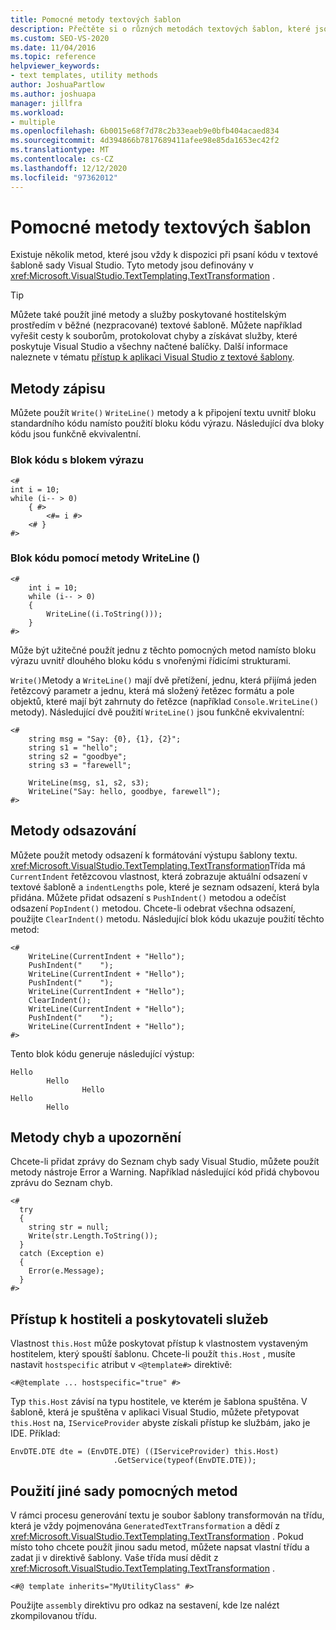 ```yaml
---
title: Pomocné metody textových šablon
description: Přečtěte si o různých metodách textových šablon, které jsou k dispozici při psaní kódu v nástroji Visual Studio.
ms.custom: SEO-VS-2020
ms.date: 11/04/2016
ms.topic: reference
helpviewer_keywords:
- text templates, utility methods
author: JoshuaPartlow
ms.author: joshuapa
manager: jillfra
ms.workload:
- multiple
ms.openlocfilehash: 6b0015e68f7d78c2b33eaeb9e0bfb404acaed834
ms.sourcegitcommit: 4d394866b7817689411afee98e85da1653ec42f2
ms.translationtype: MT
ms.contentlocale: cs-CZ
ms.lasthandoff: 12/12/2020
ms.locfileid: "97362012"
---
```

# <a name="text-template-utility-methods"></a>Pomocné metody textových šablon

Existuje několik metod, které jsou vždy k dispozici při psaní kódu v textové šabloně sady Visual Studio. Tyto metody jsou definovány v <xref:Microsoft.VisualStudio.TextTemplating.TextTransformation> .

> [!TIP]
> Můžete také použít jiné metody a služby poskytované hostitelským prostředím v běžné (nezpracované) textové šabloně. Můžete například vyřešit cesty k souborům, protokolovat chyby a získávat služby, které poskytuje Visual Studio a všechny načtené balíčky. Další informace naleznete v tématu [přístup k aplikaci Visual Studio z textové šablony](/previous-versions/visualstudio/visual-studio-2010/gg604090\(v\=vs.100\)).

## <a name="write-methods"></a>Metody zápisu

Můžete použít `Write()` `WriteLine()` metody a k připojení textu uvnitř bloku standardního kódu namísto použití bloku kódu výrazu. Následující dva bloky kódu jsou funkčně ekvivalentní.

### <a name="code-block-with-an-expression-block"></a>Blok kódu s blokem výrazu

```
<#
int i = 10;
while (i-- > 0)
    { #>
        <#= i #>
    <# }
#>
```

### <a name="code-block-using-writeline"></a>Blok kódu pomocí metody WriteLine ()

```
<#
    int i = 10;
    while (i-- > 0)
    {
        WriteLine((i.ToString()));
    }
#>
```

Může být užitečné použít jednu z těchto pomocných metod namísto bloku výrazu uvnitř dlouhého bloku kódu s vnořenými řídicími strukturami.

`Write()`Metody a `WriteLine()` mají dvě přetížení, jednu, která přijímá jeden řetězcový parametr a jednu, která má složený řetězec formátu a pole objektů, které mají být zahrnuty do řetězce (například `Console.WriteLine()` metody). Následující dvě použití `WriteLine()` jsou funkčně ekvivalentní:

```
<#
    string msg = "Say: {0}, {1}, {2}";
    string s1 = "hello";
    string s2 = "goodbye";
    string s3 = "farewell";

    WriteLine(msg, s1, s2, s3);
    WriteLine("Say: hello, goodbye, farewell");
#>
```

## <a name="indentation-methods"></a>Metody odsazování

Můžete použít metody odsazení k formátování výstupu šablony textu. <xref:Microsoft.VisualStudio.TextTemplating.TextTransformation>Třída má `CurrentIndent` řetězcovou vlastnost, která zobrazuje aktuální odsazení v textové šabloně a `indentLengths` pole, které je seznam odsazení, která byla přidána. Můžete přidat odsazení s `PushIndent()` metodou a odečíst odsazení `PopIndent()` metodou. Chcete-li odebrat všechna odsazení, použijte `ClearIndent()` metodu. Následující blok kódu ukazuje použití těchto metod:

```
<#
    WriteLine(CurrentIndent + "Hello");
    PushIndent("    ");
    WriteLine(CurrentIndent + "Hello");
    PushIndent("    ");
    WriteLine(CurrentIndent + "Hello");
    ClearIndent();
    WriteLine(CurrentIndent + "Hello");
    PushIndent("    ");
    WriteLine(CurrentIndent + "Hello");
#>
```

Tento blok kódu generuje následující výstup:

```
Hello
        Hello
                Hello
Hello
        Hello
```

## <a name="error-and-warning-methods"></a>Metody chyb a upozornění

Chcete-li přidat zprávy do Seznam chyb sady Visual Studio, můžete použít metody nástroje Error a Warning. Například následující kód přidá chybovou zprávu do Seznam chyb.

```
<#
  try
  {
    string str = null;
    Write(str.Length.ToString());
  }
  catch (Exception e)
  {
    Error(e.Message);
  }
#>
```

## <a name="access-to-host-and-service-provider"></a>Přístup k hostiteli a poskytovateli služeb

Vlastnost `this.Host` může poskytovat přístup k vlastnostem vystaveným hostitelem, který spouští šablonu. Chcete-li použít `this.Host` , musíte nastavit `hostspecific` atribut v `<@template#>` direktivě:

`<#@template ... hostspecific="true" #>`

Typ `this.Host` závisí na typu hostitele, ve kterém je šablona spuštěna. V šabloně, která je spuštěna v aplikaci Visual Studio, můžete přetypovat `this.Host` na, `IServiceProvider` abyste získali přístup ke službám, jako je IDE. Příklad:

```
EnvDTE.DTE dte = (EnvDTE.DTE) ((IServiceProvider) this.Host)
                       .GetService(typeof(EnvDTE.DTE));
```

## <a name="using-a-different-set-of-utility-methods"></a>Použití jiné sady pomocných metod

V rámci procesu generování textu je soubor šablony transformován na třídu, která je vždy pojmenována `GeneratedTextTransformation` a dědí z <xref:Microsoft.VisualStudio.TextTemplating.TextTransformation> . Pokud místo toho chcete použít jinou sadu metod, můžete napsat vlastní třídu a zadat ji v direktivě šablony. Vaše třída musí dědit z <xref:Microsoft.VisualStudio.TextTemplating.TextTransformation> .

```
<#@ template inherits="MyUtilityClass" #>
```

Použijte `assembly` direktivu pro odkaz na sestavení, kde lze nalézt zkompilovanou třídu.
